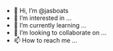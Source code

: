 - 👋 Hi, I’m @jasboats
- 👀 I’m interested in ...
- 🌱 I’m currently learning ...
- 💞️ I’m looking to collaborate on ...
- 📫 How to reach me ...

<!---
jasboats/jasboats is a ✨ special ✨ repository because its `README.md` (this file) appears on your GitHub profile.
You can click the Preview link to take a look at your changes.
--->

